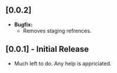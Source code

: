 ## [0.0.2]

- **Bugfix:**
  - Removes staging refrences.

## [0.0.1] - Initial Release

- Much left to do. Any help is appriciated.

